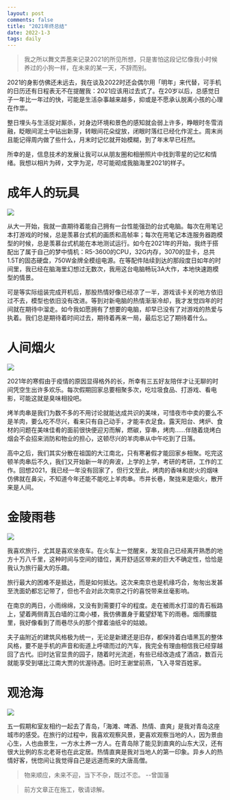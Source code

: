 ```yaml
---
layout: post
comments: false 
title: "2021年终总结" 
date: 2022-1-3
tags: daily
---
```


> 我之所以舞文弄墨来记录2021的所见所想，只是害怕这段记忆像我小时候养过的小狗一样，在未来的某一天，不辞而别。

<!--more-->

2021的身影仿佛还未远去，我在谈及2022时还会偶尔用「明年」来代替，可手机的日历还有日程表无不在提醒我：2021应该用过去式了。在20岁以后，总感觉日子一年比一年过的快，可能是生活杂事越来越多，抑或是不愿承认脱离小孩的心理在作祟。

整日埋头与生活捉对厮杀，对身边环境和景色的感知就会弱上许多，睁眼时冬雪消融，眨眼间泥土中钻出新芽，转眼间花朵绽放，闭眼时落红已经化作泥土。周末尚且能记得周内做了些什么，月末时记忆就开始模糊，到了年末早已枉然。

所幸的是，信息技术的发展让我可以从朋友圈和相册照片中找到零星的记忆和情绪。我想以相片为砖，文字为泥，尽可能砌成我脑海里2021的样子。

# 成年人的玩具

![](/assets/images/2021/1.jpg)

从大一开始，我就一直期待着能自己拥有一台性能强劲的台式电脑。每次在用笔记本打游戏的时候，总是羡慕台式机的画质和高帧率；每次在用笔记本连服务器跑模型的时候，总是羡慕台式机能在本地测试运行。如今在2021年的开始，我终于搭配出了属于自己的梦中情机：R5-3600的CPU，32G内存，3070的显卡，总共1.5T的固态硬盘，750W金牌全模组电源。在等配件陆续到达的那段度日如年的时间里，我已经在脑海里幻想过无数次，我用这台电脑畅玩3A大作，本地快速跑模型的情景。

可是等实际组装完成开机后，那股热情好像已经凉了一半，游戏该卡关的地方依旧过不去，模型也依旧没有改进。等到对新电脑的热情渐渐冷却，我才发觉四年的时间就在期待中溜走。如今我如愿拥有了想要的电脑，却早已没有了对游戏的热爱与执着。我们总是期待着时间过去，期待着再来一局，最后忘记了期待着什么。

# 人间烟火

![](/assets/images/2021/2.jpg)

2021年的寒假由于疫情的原因显得格外的长，所幸有三五好友陪伴才让无聊的时间凭空生出许多欢乐。每次假期回家总要相聚多次，吃垃圾食品、打游戏、看电影，可能这就是臭味相投吧。

烤羊肉串是我们为数不多的不用讨论就能达成共识的美味，可惜夜市中卖的要么不是羊肉，要么吃不尽兴，看来只有自己动手，才能丰衣足食。露天阳台、烤炉、食材的问题在美味佳肴的面前很快便迎刃而解，燃碳，穿串，烤肉......伴随着烧烤白烟会不会招来消防和物业的担心，这顿尽兴的羊肉串从中午吃到了日落。

高中之后，我们其实分散在祖国的大江南北，只有寒暑假才能回家乡相聚。吃完这顿羊肉串后不久，我们又开始新一年的奔波，上学的上学，考研的考研，工作的工作。回想2021，我已经一年没有回家了，但行文至此，烤肉的香味和炭火的烟味仿佛就在鼻尖，不知道今年还能不能吃上羊肉串。市井长巷，聚拢来是烟火，散开来是人间。

# 金陵雨巷

![](/assets/images/2021/3.jpg)

我喜欢旅行，尤其是喜欢坐夜车。在火车上一觉醒来，发现自己已经离开熟悉的地方十万八千里，这种时间与空间的错位，离开舒适区带来的巨大不确定性，恰恰是我认为旅行最大的乐趣。

旅行最大的困难不是抵达，而是如何抵达。这次来南京也是机缘巧合，匆匆出发甚至洗面奶都忘记带了，但也不会对此次南京之行的喜悦带来丝毫影响。

在南京的两日，小雨绵绵，又没有到需要打伞的程度。走在被雨水打湿的青石板路上，望着两侧青瓦白墙的江南小楼，我仿佛置身于戴望舒笔下的雨巷。烟雨朦胧里，我好像看到了雨巷尽头的那个撑着油纸伞的姑娘。

夫子庙附近的建筑风格极为统一，无论是新建还是旧存，都保持着白墙黑瓦的整体风格，要不是手机的声音和街道上呼啸而过的汽车，我完全有理由相信我已经穿越回了古代。旧时达官显贵的园子，随着时光流逝，有些已经改造成了酒店，数百元就能享受到堪比江南大贾的优渥待遇。旧时王谢堂前燕，飞入寻常百姓家。

# 观沧海

![](/assets/images/2021/4.jpg)

五一假期和室友相约一起去了青岛，「海滩、啤酒、热情、直爽」是我对青岛这座城市的感受。在旅行的过程中，我喜欢观察风景，更喜欢观察当地的人，因为景由心生，人也由景生，一方水土养一方人。在青岛除了能见到直爽的山东大汉，还有很大比例的东北老哥也在此定居。热情直爽是我对当地人的第一印象。异乡人的热情好客，恍惚间让我觉得自己是远道而来的大唐高僧。



> 物来顺应，未来不迎，当下不杂，既过不恋。 --曾国藩

> 前方文章正在施工，敬请谅解。